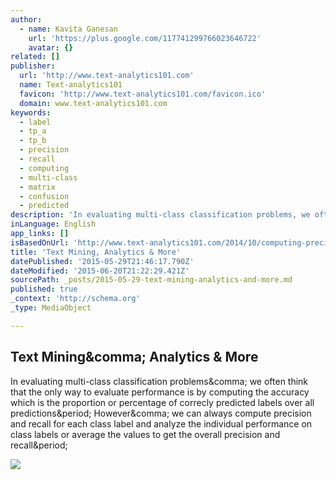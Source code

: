 ```yaml
---
author:
  - name: Kavita Ganesan
    url: 'https://plus.google.com/117741299766023646722'
    avatar: {}
related: []
publisher:
  url: 'http://www.text-analytics101.com'
  name: Text-analytics101
  favicon: 'http://www.text-analytics101.com/favicon.ico'
  domain: www.text-analytics101.com
keywords:
  - label
  - tp_a
  - tp_b
  - precision
  - recall
  - computing
  - multi-class
  - matrix
  - confusion
  - predicted
description: 'In evaluating multi-class classification problems, we often think that the only way to evaluate performance is by computing the accuracy which is the proportion or percentage of correcly predicted labels over all predictions. However, we can always compute precision and recall for each class label and analyze the individual performance on class labels or average the values to get the overall precision and recall.'
inLanguage: English
app_links: []
isBasedOnUrl: 'http://www.text-analytics101.com/2014/10/computing-precision-and-recall-for.html'
title: 'Text Mining, Analytics & More'
datePublished: '2015-05-29T21:46:17.790Z'
dateModified: '2015-06-20T21:22:29.421Z'
sourcePath: _posts/2015-05-29-text-mining-analytics-and-more.md
published: true
_context: 'http://schema.org'
_type: MediaObject

---
```

<article style=""><h1>Text Mining&amp;comma; Analytics &amp; More</h1><p>In evaluating multi-class classification problems&amp;comma; we often think that the only way to evaluate performance is by computing the accuracy which is the proportion or percentage of correcly predicted labels over all predictions&amp;period; However&amp;comma; we can always compute precision and recall for each class label and analyze the individual performance on class labels or average the values to get the overall precision and recall&amp;period;</p><img src="http://3.bp.blogspot.com/-YpiS7AXxlgs/VEVrZGx5oaI/AAAAAAAAG1c/E8PdwoUamYw/s1600/multi-class-confusionmatrix.png" /></article>